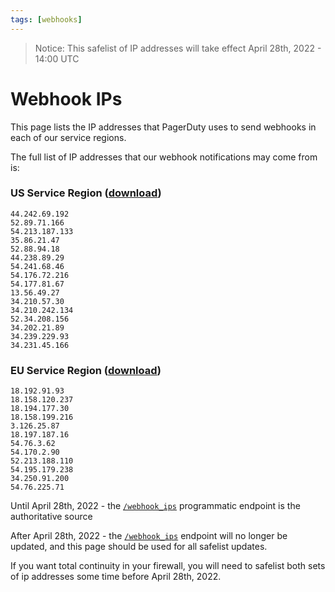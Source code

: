 ```yaml
---
tags: [webhooks]
---
```

> Notice: This safelist of IP addresses will take effect April 28th, 2022 - 14:00 UTC

# Webhook IPs

This page lists the IP addresses that PagerDuty uses to send webhooks in each of our service regions.

The full list of IP addresses that our webhook notifications may come from is:

### US Service Region ([download](https://developer.pagerduty.com/ip-safelists/webhooks-us-service-region.txt))

    44.242.69.192
    52.89.71.166
    54.213.187.133
    35.86.21.47
    52.88.94.18
    44.238.89.29
    54.241.68.46
    54.176.72.216
    54.177.81.67
    13.56.49.27
    34.210.57.30
    34.210.242.134
    52.34.208.156
    34.202.21.89
    34.239.229.93
    34.231.45.166


### EU Service Region ([download](https://developer.pagerduty.com/ip-safelists/webhooks-eu-service-region.txt))

    18.192.91.93
    18.158.120.237
    18.194.177.30
    18.158.199.216
    3.126.25.87
    18.197.187.16
    54.76.3.62
    54.170.2.90
    52.213.188.110
    54.195.179.238
    34.250.91.200
    54.76.225.71


Until April 28th, 2022 - the [`/webhook_ips`](https://support.pagerduty.com/docs/safelist-ips#webhooks) programmatic endpoint is the authoritative source

After April 28th, 2022 - the [`/webhook_ips`](https://support.pagerduty.com/docs/safelist-ips#webhooks) endpoint will no longer be updated, and this page should be used for all safelist updates.

If you want total continuity in your firewall, you will need to safelist both sets of ip addresses some time before April 28th, 2022.
